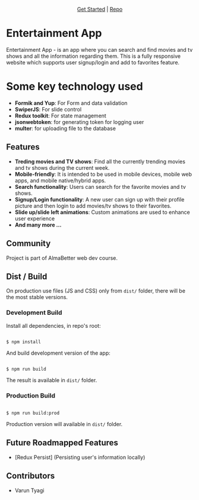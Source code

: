 <p align="center">
  <a href="https://entertainment-app-pi.vercel.app/">Get Started</a> |
  <a href="https://github.com/vitviki/entertainment-app/tree/master/client">Repo</a>
</p>

# Entertainment App

Entertainment App - is an app where you can search and find movies and tv shows and all the information regarding them. This is a fully responsive website which supports user signup/login and add to favorites feature.

# Some key technology used

- **Formik and Yup**: For Form and data validation
- **SwiperJS**: For slide control
- **Redux toolkit**: For state management
- **jsonwebtoken**: for generating token for logging user
- **multer**: for uploading file to the database

## Features

- **Treding movies and TV shows**: Find all the currently trending movies and tv shows during the current week.
- **Mobile-friendly**: It is intended to be used in mobile devices, mobile web apps, and mobile native/hybrid apps.
- **Search functionality**: Users can search for the favorite movies and tv shows.
- **Signup/Login functionality**: A new user can sign up with their profile picture and then login to add movies/tv shows to their favorites.
- **Slide up/slide left animations**: Custom animations are used to enhance user experience
- **And many more ...**

## Community

Project is part of AlmaBetter web dev course.

## Dist / Build

On production use files (JS and CSS) only from `dist/` folder, there will be the most stable versions.

### Development Build

Install all dependencies, in repo's root:

```

$ npm install

```

And build development version of the app:

```

$ npm run build

```

The result is available in `dist/` folder.

### Production Build

```

$ npm run build:prod

```

Production version will available in `dist/` folder.

## Future Roadmapped Features

- [Redux Persist] (Persisting user's information locally)

## Contributors

- Varun Tyagi
